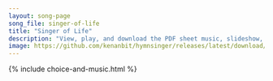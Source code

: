 ```yaml
---
layout: song-page
song_file: singer-of-life
title: "Singer of Life"
description: "View, play, and download the PDF sheet music, slideshow, and audio. Lyrics: Singer of Life, all flowers are songs, with petals do you write. Singer of Life, you color the earth, dazzling the eye with birds red and bright. Joy ... english theist 1part chords"
image: https://github.com/kenanbit/hymnsinger/releases/latest/download/singer-of-life-trad.png
---
```


{% include choice-and-music.html %}